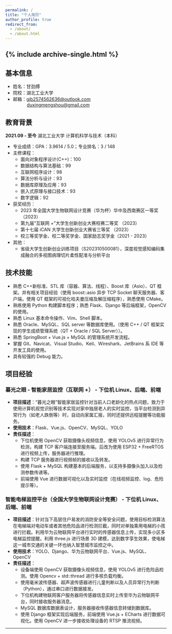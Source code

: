```yaml
---
permalink: /
title: "个人简历"
author_profile: true
redirect_from: 
  - /about/
  - /about.html
---
```

{% include archive-single.html %}
---
## 基本信息
- 姓名：甘劲搏
- 院校：湖北工业大学
- 邮箱：gjb2574562636@outlook.com<br>&nbsp;&nbsp;&nbsp;&nbsp;&nbsp;&nbsp;&nbsp;&nbsp;&nbsp;&nbsp;
duxingmengshou@gmail.com

## 教育背景

**2021.09 - 至今** 湖北工业大学 计算机科学与技术（本科）
- 专业成绩：GPA：3.9614 / 5.0；专业排名：3 / 148
- 主修课程：
    - 面向对象程序设计(C++)：100
    - 数据结构与算法基础：99
    - 互联网程序设计：98
    - 算法分析与设计：93
    - 数据库原理及应用：93
    - 嵌入式原理与接口技术：93
    - 数字逻辑：92
- 获奖经历：
    - 2023 年全国大学生物联网设计竞赛（华为杯）华中及西南赛区一等奖 （2023）
    - 第九届“互联网 +”大学生创新创业大赛校赛二等奖 （2023）
    - 第十七届 iCAN 大学生创新创业大赛省三等奖 （2023）
    - 校三等奖学金、校二等奖学金、国家励志奖学金（2021 - 2023）
- 其他：
    - 省级大学生创新创业训练项目（S202310500081），深度视觉感知编码集成融合的多视图病理切片柔性配准与分析平台

## 技术技能
- 熟悉 C++新标准、STL 库（容器、算法、线程）、Boost 库（Asio）、QT 框架。并有相关项目经验（使用 boost::asio 异步 TCP Socket 聊天服务器、客户端，使用 QT 框架的可视化哈夫曼压缩及解压缩程序），熟悉使用 CMake。
- 熟练使用 Python 构建脚本程序；熟悉 Flask、Django 等后端框架，OpenCV 的使用。
- 熟悉 Linux 基本命令操作、Vim、Shell 脚本。
- 熟悉 Oracle、MySQL、SQL server 等数据库使用。（使用 C++ / QT 框架实现的学生成绩管理系统（QT + Oracle / SQL Server））。
- 熟悉 SpringBoot + Vue.js + MySQL 的管理系统开发流程。
- 掌握 Git、Navicat、Visual Studio、Keil、Wireshark、JetBrains 系 IDE 等开发工具的使用。
- 具有较强的 Debug 能力。

## 项目经验

### 暮光之眼 - 智能家居监控（互联网 +） - 下位机 Linux、后端、前端
- **项目描述**：“暮光之眼”智能家居监控针对当前人口老龄化的热点问题，致力于使用计算机视觉识别等技术实现对家中独居老人的实时监控，当平台检测到异常行为（如老人跌倒等）时，自动向家属汇报，同时还提供远程提醒等功能服务。
- **使用技术**：Flask、Vue.js、OpenCV、MySQL、YOLO
- **责任描述**：
    - 下位机使用 OpenCV 获取摄像头视频信息，使用 YOLOv5 进行异常行为检测，构建 TCP 客户端连接至服务端。后改为使用 ESP32 + FreeRTOS 进行视频上传，服务器进行推理。
    - 构建 TCP 服务器进行视频帧的接收以及转发。
    - 使用 Flask + MySQL 构建基本的后端服务，以支持多摄像头加入以及检测参数传递等。
    - 前端使用 Vue 进行数据可视化以及实时监控（在线视频监控、log、危险提示等）。

### 智能电梯监控平台（全国大学生物联网设计竞赛） - 下位机 Linux、后端、前端
- **项目描述**：针对当下高层住户易发的消防安全等安全问题，使用目标检测算法在电梯端对电动车或者其他危险品进行检测拦截，同时对单独乘用电梯的小孩进行拦截。利用华为云物联网平台进行实时的传感器信息上传，实现多小区多电梯监控提醒。利用 three.js 进行场景 3D 建模，达到数字孪生效果，使电梯这一城市交通的关键一环也纳入智慧城市监控之中。
- **使用技术**：YOLO、Django、华为云物联网平台、Vue.js、MySQL、OpenCV
- **责任描述**：
    - 设备端使用 OpenCV 获取摄像头视频信息，使用 YOLOv5 进行危险品检测。使用 Opencv + std::thread 进行多核负载均衡。
    - 使用毫米波传感器、超声波传感器进行儿童判断以及人员异常行为判断（Python），通过串口进行数据接发。
    - 下位机构建物联网客户服务器将传感器信息实时上传至华为云物联网平台，同时接收服务器消息。
    - MySQL 数据库数据表设计，服务器接收传感器信息转储到数据库。
    - 使用 Django 框架实现后端服务，前端使用 Vue.js + ECharts 进行数据可视化。使用 OpenCV 进一步接收处理设备的 RTSP 推流视频。

---